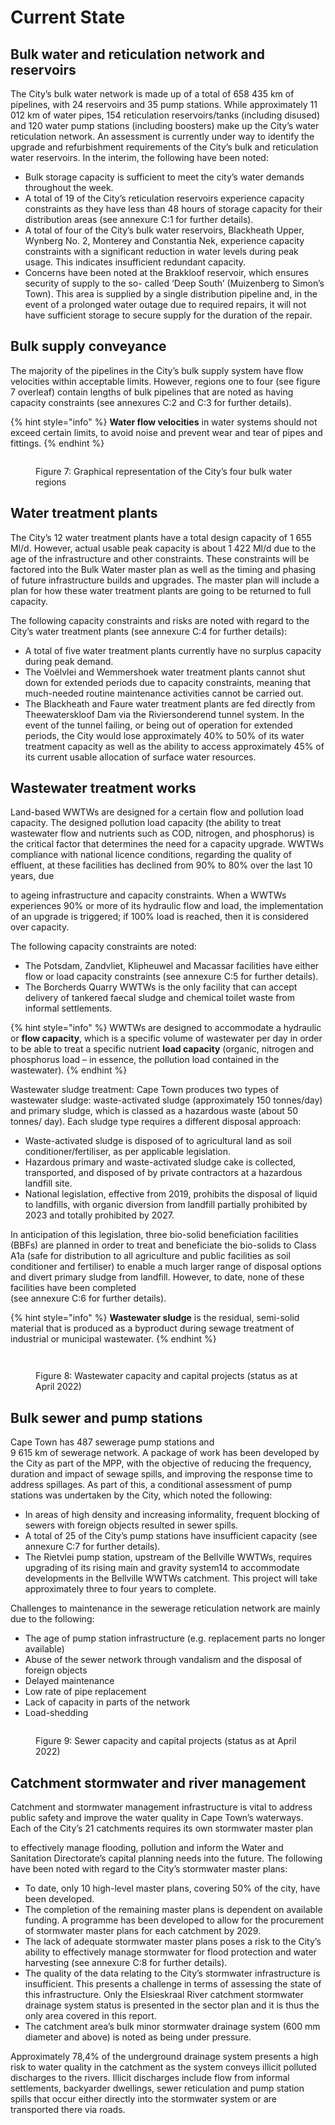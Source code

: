 # Current State

## Bulk water and reticulation network and reservoirs

The City’s bulk water network is made up of a total of 658 435 km of pipelines, with 24 reservoirs and 35 pump stations. While approximately 11 012 km of water pipes, 154 reticulation reservoirs/tanks (including disused) and 120 water pump stations (including boosters) make up the City’s water reticulation network. An assessment is currently under way to identify the upgrade and refurbishment requirements of the City’s bulk and reticulation water reservoirs. In the interim, the following have been noted:

* Bulk storage capacity is sufficient to meet the city’s water demands throughout the week.&#x20;
* A total of 19 of the City’s reticulation reservoirs experience capacity constraints as they have less than 48 hours of storage capacity for their distribution areas (see annexure C:1 for further details).
* A total of four of the City’s bulk water reservoirs, Blackheath Upper, Wynberg No. 2, Monterey and Constantia Nek, experience capacity constraints with a significant reduction in water levels during peak usage. This indicates insufficient redundant capacity.
* Concerns have been noted at the Brakkloof reservoir, which ensures security of supply to the so- called ‘Deep South’ (Muizenberg to Simon’s Town). This area is supplied by a single distribution pipeline and, in the event of a prolonged water outage due to required repairs, it will not have sufficient storage to secure supply for the duration of the repair.

## Bulk supply conveyance

The majority of the pipelines in the City’s bulk supply system have flow velocities within acceptable limits. However, regions one to four (see figure 7 overleaf) contain lengths of bulk pipelines that are noted as having capacity constraints (see annexures C:2 and C:3 for further details).

{% hint style="info" %}
**Water flow velocities** in water systems should not exceed certain limits, to avoid noise and prevent wear and tear of pipes and fittings.
{% endhint %}

<figure><img src="../.gitbook/assets/image (63).png" alt=""><figcaption><p>Figure 7: Graphical representation of the City’s four bulk water regions</p></figcaption></figure>

## Water treatment plants

The City’s 12 water treatment plants have a total design capacity of 1 655 Ml/d. However, actual usable peak capacity is about 1 422 Ml/d due to the age of the infrastructure and other constraints. These constraints will be factored into the Bulk Water master plan as well as the timing and phasing of future infrastructure builds and upgrades. The master plan will include a plan for how these water treatment plants are going to be returned to full capacity.

The following capacity constraints and risks are noted with regard to the City’s water treatment plants (see annexure C:4 for further details):



* A total of five water treatment plants currently have no surplus capacity during peak demand.
* The Voëlvlei and Wemmershoek water treatment plants cannot shut down for extended periods due to capacity constraints, meaning that much-needed routine maintenance activities cannot be carried out.
* The Blackheath and Faure water treatment plants are fed directly from Theewaterskloof Dam via the Riviersonderend tunnel system. In the event of the tunnel failing, or being out of operation for extended periods, the City would lose approximately 40% to 50% of its water treatment capacity as well as the ability to access approximately 45% of its current usable allocation of surface water resources.

## Wastewater treatment works

Land-based WWTWs are designed for a certain flow and pollution load capacity. The designed pollution load capacity (the ability to treat wastewater flow and nutrients such as COD, nitrogen, and phosphorus) is the critical factor that determines the need for a capacity upgrade. WWTWs compliance with national licence conditions, regarding the quality of effluent, at these facilities has declined from 90% to 80% over the last 10 years, due

to ageing infrastructure and capacity constraints. When a WWTWs experiences 90% or more of its hydraulic flow and load, the implementation of an upgrade is triggered; if 100% load is reached, then it is considered over capacity.

The following capacity constraints are noted:

* The Potsdam, Zandvliet, Klipheuwel and Macassar facilities have either flow or load capacity constraints (see annexure C:5 for further details).
* The Borcherds Quarry WWTWs is the only facility that can accept delivery of tankered faecal sludge and chemical toilet waste from informal settlements.

{% hint style="info" %}
WWTWs are designed to accommodate a hydraulic or **flow capacity**, which is a specific volume of wastewater per day in order to be able to treat a specific nutrient **load capacity** (organic, nitrogen and phosphorus load – in essence, the pollution load contained in the wastewater).
{% endhint %}

Wastewater sludge treatment: Cape Town produces two types of wastewater sludge: waste-activated sludge (approximately 150 tonnes/day) and primary sludge, which is classed as a hazardous waste (about 50 tonnes/ day). Each sludge type requires a different disposal approach:

* Waste-activated sludge is disposed of to agricultural land as soil conditioner/fertiliser, as per applicable legislation.
* Hazardous primary and waste-activated sludge cake is collected, transported, and disposed of by private contractors at a hazardous landfill site.
* National legislation, effective from 2019, prohibits the disposal of liquid to landfills, with organic diversion from landfill partially prohibited by 2023 and totally prohibited by 2027.

In anticipation of this legislation, three bio-solid beneficiation facilities (BBFs) are planned in order to treat and beneficiate the bio-solids to Class A1a (safe for distribution to all agriculture and public facilities as soil conditioner and fertiliser) to enable a much larger range of disposal options and divert primary sludge from landfill. However, to date, none of these facilities have been completed\
(see annexure C:6 for further details).

{% hint style="info" %}
**Wastewater sludge** is the residual, semi-solid material that is produced as a byproduct during sewage treatment of industrial or municipal wastewater.
{% endhint %}

<figure><img src="../.gitbook/assets/image (88).png" alt=""><figcaption></figcaption></figure>

<figure><img src="../.gitbook/assets/image (77).png" alt=""><figcaption><p>Figure 8: Wastewater capacity and capital projects (status as at April 2022)</p></figcaption></figure>

## Bulk sewer and pump stations

Cape Town has 487 sewerage pump stations and\
9 615 km of sewerage network. A package of work has been developed by the City as part of the MPP, with the objective of reducing the frequency, duration and impact of sewage spills, and improving the response time to address spillages. As part of this, a conditional assessment of pump stations was undertaken by the City, which noted the following:

* In areas of high density and increasing informality, frequent blocking of sewers with foreign objects resulted in sewer spills.
* A total of 25 of the City’s pump stations have insufficient capacity (see annexure C:7 for further details).
* The Rietvlei pump station, upstream of the Bellville WWTWs, requires upgrading of its rising main and gravity system14 to accommodate developments in the Bellville WWTWs catchment. This project will take approximately three to four years to complete.

Challenges to maintenance in the sewerage reticulation network are mainly due to the following:

* The age of pump station infrastructure (e.g. replacement parts no longer available)
* Abuse of the sewer network through vandalism and the disposal of foreign objects
* Delayed maintenance
* Low rate of pipe replacement
* Lack of capacity in parts of the network&#x20;
* Load-shedding

<figure><img src="../.gitbook/assets/image (27).png" alt=""><figcaption><p>Figure 9: Sewer capacity and capital projects (status as at April 2022)</p></figcaption></figure>

## Catchment stormwater and river management

Catchment and stormwater management infrastructure is vital to address public safety and improve the water quality in Cape Town’s waterways. Each of the City’s 21 catchments requires its own stormwater master plan

to effectively manage flooding, pollution and inform the Water and Sanitation Directorate’s capital planning needs into the future. The following have been noted with regard to the City’s stormwater master plans:

* To date, only 10 high-level master plans, covering 50% of the city, have been developed.
* The completion of the remaining master plans is dependent on available funding. A programme has been developed to allow for the procurement of stormwater master plans for each catchment by 2029.
* The lack of adequate stormwater master plans poses a risk to the City’s ability to effectively manage stormwater for flood protection and water harvesting (see annexure C:8 for further details).
* The quality of the data relating to the City’s stormwater infrastructure is insufficient. This presents a challenge in terms of assessing the state of this infrastructure. Only the Elsieskraal River catchment stormwater drainage system status is presented in the sector plan and it is thus the only area covered in this report.
* The catchment area’s bulk minor stormwater drainage system (600 mm diameter and above) is noted as being under pressure.

Approximately 78,4% of the underground drainage system presents a high risk to water quality in the catchment as the system conveys illicit polluted discharges to the rivers. Illicit discharges include flow from informal settlements, backyarder dwellings, sewer reticulation and pump station spills that occur either directly into the stormwater system or are transported there via roads.
